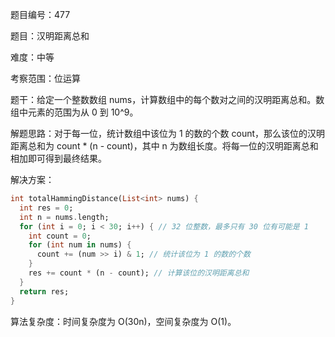 题目编号：477

题目：汉明距离总和

难度：中等

考察范围：位运算

题干：给定一个整数数组 nums，计算数组中的每个数对之间的汉明距离总和。数组中元素的范围为从 0 到 10^9。

解题思路：对于每一位，统计数组中该位为 1 的数的个数 count，那么该位的汉明距离总和为 count * (n - count)，其中 n 为数组长度。将每一位的汉明距离总和相加即可得到最终结果。

解决方案：

```dart
int totalHammingDistance(List<int> nums) {
  int res = 0;
  int n = nums.length;
  for (int i = 0; i < 30; i++) { // 32 位整数，最多只有 30 位有可能是 1
    int count = 0;
    for (int num in nums) {
      count += (num >> i) & 1; // 统计该位为 1 的数的个数
    }
    res += count * (n - count); // 计算该位的汉明距离总和
  }
  return res;
}
```

算法复杂度：时间复杂度为 O(30n)，空间复杂度为 O(1)。